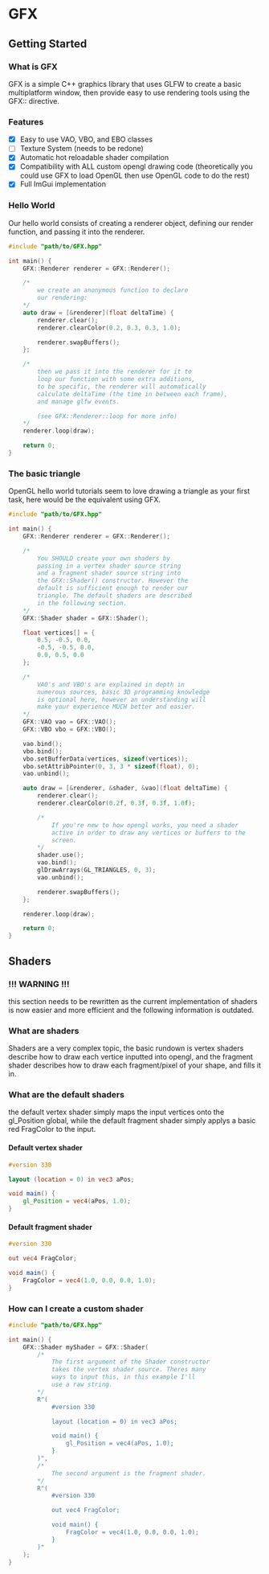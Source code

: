 # GFX
## Getting Started
### What is GFX
GFX is a simple C++ graphics library that uses GLFW to create a basic multiplatform window, then provide easy to use rendering tools using the GFX:: directive.
### Features
- [X] Easy to use VAO, VBO, and EBO classes
- [ ] Texture System (needs to be redone)
- [X] Automatic hot reloadable shader compilation
- [X] Compatibility with ALL custom opengl drawing code (theoretically you could use GFX to load OpenGL then use OpenGL code to do the rest)
- [X] Full ImGui implementation
### Hello World
Our hello world consists of creating a renderer object, defining our render function, and passing it into the renderer.
```c++
#include "path/to/GFX.hpp"

int main() {
    GFX::Renderer renderer = GFX::Renderer();

    /*
        we create an anonymous function to declare
        our rendering:
    */
    auto draw = [&renderer](float deltaTime) {
        renderer.clear();
        renderer.clearColor(0.2, 0.3, 0.3, 1.0);

        renderer.swapBuffers();
    };

    /*
        then we pass it into the renderer for it to 
        loop our function with some extra additions,
        to be specific, the renderer will automatically
        calculate deltaTime (the time in between each frame),
        and manage glfw events. 

        (see GFX::Renderer::loop for more info)
    */
    renderer.loop(draw);

    return 0;
}
```
### The basic triangle
OpenGL hello world tutorials seem to love drawing a triangle as your first task, here would be the equivalent using GFX.
```c++
#include "path/to/GFX.hpp"

int main() {
    GFX::Renderer renderer = GFX::Renderer();

    /*
        You SHOULD create your own shaders by 
        passing in a vertex shader source string
        and a fragment shader source string into
        the GFX::Shader() constructor. However the
        default is sufficient enough to render our 
        triangle. The default shaders are described 
        in the following section.
    */
    GFX::Shader shader = GFX::Shader();

    float vertices[] = {
        0.5, -0.5, 0.0,
        -0.5, -0.5, 0.0,
        0.0, 0.5, 0.0
    };

    /*
        VAO's and VBO's are explained in depth in
        numerous sources, basic 3D programming knowledge
        is optional here, however an understanding will
        make your experience MUCH better and easier.
    */
    GFX::VAO vao = GFX::VAO();
    GFX::VBO vbo = GFX::VBO();

    vao.bind();
    vbo.bind();
    vbo.setBufferData(vertices, sizeof(vertices));
    vbo.setAttribPointer(0, 3, 3 * sizeof(float), 0);
    vao.unbind();

    auto draw = [&renderer, &shader, &vao](float deltaTime) {
        renderer.clear();
        renderer.clearColor(0.2f, 0.3f, 0.3f, 1.0f);

        /*
            If you're new to how opengl works, you need a shader
            active in order to draw any vertices or buffers to the
            screen.
        */
        shader.use();
        vao.bind();
        glDrawArrays(GL_TRIANGLES, 0, 3);
        vao.unbind();

        renderer.swapBuffers();
    };

    renderer.loop(draw);

    return 0;
}
```
## Shaders
### !!! WARNING !!!
this section needs to be rewritten as the current implementation of shaders is now easier and more efficient and the following information is outdated.
### What are shaders
Shaders are a very complex topic, the basic rundown is vertex shaders describe how to draw each vertice inputted into opengl, and the fragment shader describes how to draw each fragment/pixel of your shape, and fills it in.
### What are the default shaders
the default vertex shader simply maps the input vertices onto the gl_Position global, while the default fragment shader simply applys a basic red FragColor to the input.  
#### Default vertex shader
```glsl
#version 330

layout (location = 0) in vec3 aPos;

void main() {
    gl_Position = vec4(aPos, 1.0);
}
```
#### Default fragment shader
```glsl
#version 330

out vec4 FragColor;

void main() {
    FragColor = vec4(1.0, 0.0, 0.0, 1.0);
}
```
### How can I create a custom shader
```c++
#include "path/to/GFX.hpp"

int main() {
    GFX::Shader myShader = GFX::Shader(
        /* 
            The first argument of the Shader constructor
            takes the vertex shader source. Theres many
            ways to input this, in this example I'll
            use a raw string.
        */
        R"(
            #version 330

            layout (location = 0) in vec3 aPos;

            void main() {
                gl_Position = vec4(aPos, 1.0);
            }
        )",
        /*
            The second argument is the fragment shader.
        */
        R"(
            #version 330

            out vec4 FragColor;

            void main() {
                FragColor = vec4(1.0, 0.0, 0.0, 1.0);
            }
        )"
    );
}
```
